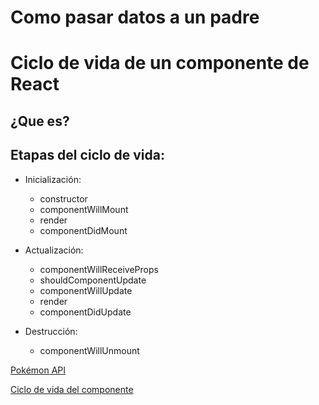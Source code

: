 # Como pasar datos a un padre

# Ciclo de vida de un componente de React

## ¿Que es?

## Etapas del ciclo de vida:

- Inicialización:

   * constructor
   * componentWillMount
   * render
   * componentDidMount

- Actualización:

   * componentWillReceiveProps
   * shouldComponentUpdate
   * componentWillUpdate
   * render
   * componentDidUpdate

- Destrucción:

   * componentWillUnmount

[Pokémon API](https://pokeapi.co/)

[Ciclo de vida del componente](http://busypeoples.github.io/post/react-component-lifecycle/)